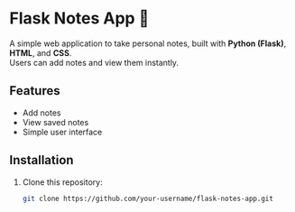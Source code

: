 # Flask Notes App 📝

A simple web application to take personal notes, built with **Python (Flask)**, **HTML**, and **CSS**.  
Users can add notes and view them instantly.  

## Features
- Add notes
- View saved notes
- Simple user interface

## Installation
1. Clone this repository:
   ```bash
   git clone https://github.com/your-username/flask-notes-app.git
